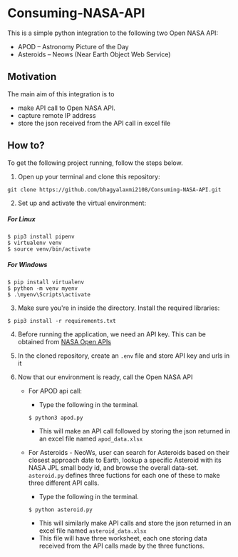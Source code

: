# Consuming-NASA-API

This is a simple python integration to the following two Open NASA API:
- APOD – Astronomy Picture of the Day
- Asteroids – Neows (Near Earth Object Web Service)


## Motivation

The main aim of this integration is to 
- make API call to Open NASA API.
- capture remote IP address
- store the json received from the API call in excel file

## How to?

To get the following project running, follow the steps below.

1. Open up your terminal and clone this repository:
```
git clone https://github.com/bhagyalaxmi2108/Consuming-NASA-API.git
```

2. Set up and activate the virtual environment:
##### For Linux
```
$ pip3 install pipenv
$ virtualenv venv
$ source venv/bin/activate
```
##### For Windows
```
$ pip install virtualenv
$ python -m venv myenv
$ .\myenv\Scripts\activate
```

3. Make sure you're in inside the directory. Install the required libraries:
```
$ pip3 install -r requirements.txt
```
4. Before running the application, we need an API key. This can be obtained from [NASA Open APIs](https://api.nasa.gov/)

5. In the cloned repository, create an `.env` file and store API key and urls in it

6. Now that our environment is ready, call the Open NASA API
   - For APOD api call: 
     - Type the following in the terminal.
     ```
     $ python3 apod.py
     ```
     - This will make an API call followed by storing the json returned in an excel file named `apod_data.xlsx`

   - For Asteroids - NeoWs, user can search for Asteroids based on their closest approach date to Earth, lookup a specific Asteroid with its NASA JPL small body id, and browse the overall data-set. `asteroid.py` defines three fuctions for each one of these to make three different API calls. 
     - Type the following in the terminal.
     ```
     $ python asteroid.py
     ```
     - This will similarly make API calls and store the json returned in an excel file named `asteroid_data.xlsx`
     - This file will have three worksheet, each one storing data received from the API calls made by the three functions.

